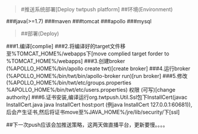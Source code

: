 >#推送系统部署[Deploy twtpush platform]
>##环境(Environment)

###java(>=1.7)
###maven
###tomcat
###apollo
###mysql
>##部署(Deploy)

###1.编译[complie]
###2.将编译好的target文件移至%TOMCAT_HOME%/webapps下[move complied target forder to %TOMCAT_HOME%/webapps]
###3.创建broker (%APOLLO_HOME%/bin/apollo create twt)[create broker]
###4.运行broker (%APOLLO_HOME%/bin/twt/bin/apollo-broker run)[run broker]
###5.修改 (%APOLLO_HOME%/bin/twt/etc/groups.properties %APOLLO_HOME%/bin/twt/etc/users.properties) 权限 (可写)[change authority]
###6.证书安装,编译运行org.twtpush.Util.Ssl包下InstallCert(javac InstallCert.java  java InstallCert host:port (例java InstallCert 127.0.0.1:60681)),后会产生证书,然后将证书move至%JAVA_HOME%/jre/lib/security/下[ssl]


##下一次push应该会加推送策略，这两天做直播平台，更新要慢。。。。
